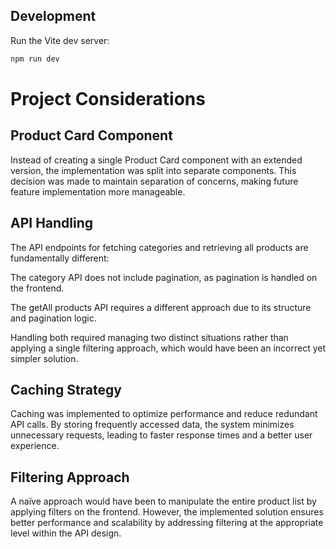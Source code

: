 ## Development

Run the Vite dev server:

```sh
npm run dev
```

# Project Considerations

## Product Card Component

Instead of creating a single Product Card component with an extended version, the implementation was split into separate components. This decision was made to maintain separation of concerns, making future feature implementation more manageable.

## API Handling

The API endpoints for fetching categories and retrieving all products are fundamentally different:

The category API does not include pagination, as pagination is handled on the frontend.

The getAll products API requires a different approach due to its structure and pagination logic.

Handling both required managing two distinct situations rather than applying a single filtering approach, which would have been an incorrect yet simpler solution.

## Caching Strategy

Caching was implemented to optimize performance and reduce redundant API calls. By storing frequently accessed data, the system minimizes unnecessary requests, leading to faster response times and a better user experience.

## Filtering Approach

A naïve approach would have been to manipulate the entire product list by applying filters on the frontend. However, the implemented solution ensures better performance and scalability by addressing filtering at the appropriate level within the API design.
